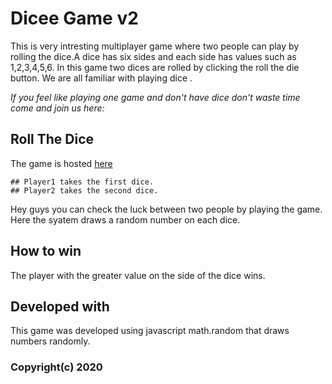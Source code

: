 # Dicee Game v2

This is very intresting multiplayer game where two people can play by rolling the dice.A dice has six sides and each side has values such as 1,2,3,4,5,6.
In this game two dices are rolled by clicking the roll the die button.
We are all familiar with playing dice .

*If you feel like playing one game and don't have dice don't waste time come and join us here:*
## Roll  The Dice
The game is hosted [here](https://aryanthakre.github.io/dicee_v2/)

````
## Player1 takes the first dice.
## Player2 takes the second dice.
````

Hey guys you can check the luck between two people by playing the game.
Here the syatem draws a random number on each dice.


## How to win
The player with the greater value on the side of the dice wins.

## Developed with
This game was developed using javascript math.random that draws numbers randomly.

### Copyright(c) 2020



